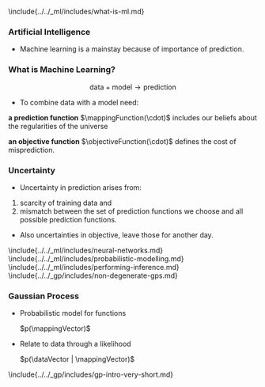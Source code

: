 <!-- Introduction to GPs -->

\include{../../_ml/includes/what-is-ml.md}

### Artificial Intelligence

* Machine learning is a mainstay because of importance of prediction.

### What is Machine Learning?

$$\text{data} + \text{model} \rightarrow \text{prediction}$$

* To combine data with a model need:

**a prediction function** $\mappingFunction(\cdot)$ includes our beliefs about the regularities of the universe

**an objective function** $\objectiveFunction(\cdot)$ defines the cost of misprediction.


### Uncertainty

* Uncertainty in prediction arises from:

1. scarcity of training data and 
2. mismatch between the set of prediction functions we choose and all possible prediction functions.

* Also uncertainties in objective, leave those for another day.

\include{../../_ml/includes/neural-networks.md}
\include{../../_ml/includes/probabilistic-modelling.md}
\include{../../_ml/includes/performing-inference.md}
\include{../../_gp/includes/non-degenerate-gps.md}


### Gaussian Process

* Probabilistic model for functions

    $p(\mappingVector)$

* Relate to data through a likelihood

    $p(\dataVector | \mappingVector)$


\include{../../_gp/includes/gp-intro-very-short.md}
